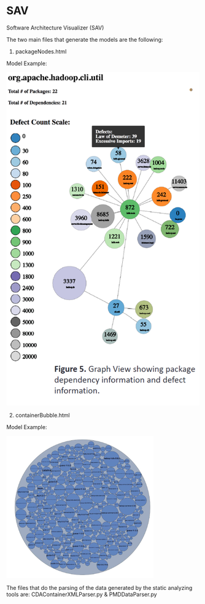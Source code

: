 # SAV
Software Architecture Visualizer (SAV)

The two main files that generate the models are the following:

1. packageNodes.html

Model Example:

![packageNodeGraph.png](https://github.com/Ragnorus/SAV/blob/master/src/resource/images/packageNodeGraph.png)

2. containerBubble.html

Model Example:

![packagebubbleGraph.png](https://github.com/Ragnorus/SAV/blob/master/src/resource/images/packagebubbleGraph.png)

The files that do the parsing of the data generated by the static analyzing tools are: CDAContainerXMLParser.py & PMDDataParser.py

